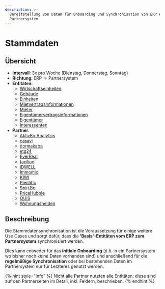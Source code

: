 ```yaml
---
description: >-
  Bereitstellung von Daten für Onboarding und Synchronisation von ERP und
  Partnersystem
---
```


# Stammdaten

## Übersicht

* **Intervall**: 3x pro Woche (Dienstag, Donnerstag, Sonntag)
* **Richtung**: ERP -> Partnersystem
* **Entitäten**:
  * [Wirtschaftseinheiten](../entitaeten/wirtschaftseinheiten.md)
  * [Gebäude](../entitaeten/gebaeude.md)
  * [Einheiten](../entitaeten/verwaltungseinheiten.md)
  * [Mietvertragsinformationen](../entitaeten/mietvertraege.md)
  * [Mieter](../entitaeten/mieter.md)
  * [Eigentümervertragsinformationen](../entitaeten/eigentuemervertraege.md)
  * [Eigentümer](../entitaeten/eigentuemer.md)
  * [Interessenten](../entitaeten/interessenten.md)
* **Partner**:
  * [AktivBo Analytics](../partner-and-apps/aktivbo-analytics.md)
  * [casavi](../partner-and-apps/casavi.md)
  * [dormakaba](broken-reference)
  * [etg24](../partner-and-apps/etg24.md)
  * [EverReal](../partner-and-apps/everreal.md)
  * [facilioo](../partner-and-apps/facilioo.md)
  * [iDWELL](../partner-and-apps/idwell.md)
  * [Immomio](../partner-and-apps/immomio.md)
  * [KIWI](../partner-and-apps/kiwi.md)
  * [Plentific](../partner-and-apps/plentific.md)
  * [Spiri.Bo](../partner-and-apps/spiri.bo.md)
  * [PriceHubble](../partner-and-apps/pricehubble.md)
  * [QUIS](../partner-and-apps/quis.md)
  * [Wohnungshelden](../partner-and-apps/wohnungshelden.md)

## Beschreibung

Die Stammdatensynchronisation ist die Voraussetzung für einige weitere Use Cases und sorgt dafür, dass die **'Basis'-Entitäten vom ERP zum Partnersystem** synchronisiert werden.

Dies kann entweder für das **initiale Onboarding** (d.h. in ein Partnersystem wo bisher noch keine Daten vorhanden sind) und anschließend für die **regelmäßige Synchronisation** oder bei bestehenden Daten im Partnersystem nur für Letzteres genutzt werden.

{% hint style="info" %}
Nicht alle Partner nutzten alle Entitäten; diese sind auf den Partnerseiten im Detail, inkl. Feldern, beschrieben.
{% endhint %}
